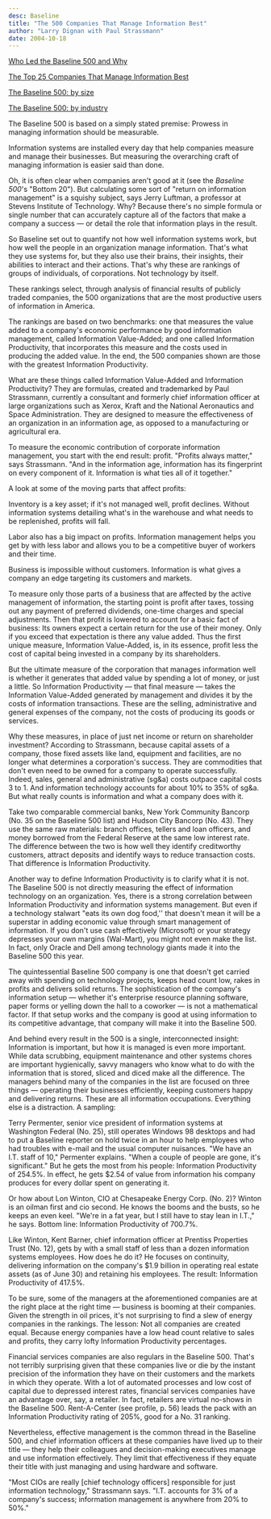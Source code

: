 ```yaml
---
desc: Baseline
title: "The 500 Companies That Manage Information Best"
author: "Larry Dignan with Paul Strassmann"
date: 2004-10-18
---
```


[Who Led the Baseline 500 and Why](2004-10-b.html)

[The Top 25 Companies That Manage Information Best](B25_2004.pdf)

[The Baseline 500: by size](B500_2004_size.pdf)

[The Baseline 500: by industry](B500_2004_industry.pdf)


The Baseline 500 is based on a simply stated premise: Prowess in
managing information should be measurable.

Information systems are installed every day that help companies
measure and manage their businesses. But measuring the overarching
craft of managing information is easier said than done.

Oh, it is often clear when companies aren't good at it (see the
*Baseline 500*'s "Bottom 20"). But calculating some sort of "return on
information management" is a squishy subject, says Jerry Luftman, a
professor at Stevens Institute of Technology. Why? Because there's no
simple formula or single number that can accurately capture all of the
factors that make a company a success &mdash; or detail the role that
information plays in the result.

So Baseline set out to quantify not how well information systems
work, but how well the people in an organization manage
information. That's what they use systems for, but they also use their
brains, their insights, their abilities to interact and their
actions. That's why these are rankings of groups of individuals, of
corporations. Not technology by itself.

These rankings select, through analysis of financial results of
publicly traded companies, the 500 organizations that are the most
productive users of information in America.

The rankings are based on two benchmarks: one that measures the
value added to a company's economic performance by good information
management, called Information Value-Added; and one called Information
Productivity, that incorporates this measure and the costs used in
producing the added value. In the end, the 500 companies shown are
those with the greatest Information Productivity.

What are these things called Information Value-Added and
Information Productivity? They are formulas, created and trademarked
by Paul Strassmann, currently a consultant and formerly chief
information officer at large organizations such as Xerox, Kraft and
the National Aeronautics and Space Administration. They are designed
to measure the effectiveness of an organization in an information age,
as opposed to a manufacturing or agricultural era.

To measure the economic contribution of corporate information
management, you start with the end result: profit. "Profits always
matter," says Strassmann. "And in the information age, information has
its fingerprint on every component of it. Information is what ties all
of it together."

A look at some of the moving parts that affect profits:

Inventory is a key asset; if it's not managed well, profit
declines. Without information systems detailing what's in the
warehouse and what needs to be replenished, profits will fall.

Labor also has a big impact on profits. Information management
helps you get by with less labor and allows you to be a competitive
buyer of workers and their time.

Business is impossible without customers. Information is what gives
a company an edge targeting its customers and markets.

To measure only those parts of a business that are affected by the
active management of information, the starting point is profit after
taxes, tossing out any payment of preferred dividends, one-time
charges and special adjustments. Then that profit is lowered to
account for a basic fact of business: Its owners expect a certain
return for the use of their money. Only if you exceed that expectation
is there any value added. Thus the first unique measure, Information
Value-Added, is, in its essence, profit less the cost of capital being
invested in a company by its shareholders.

But the ultimate measure of the corporation that manages
information well is whether it generates that added value by spending
a lot of money, or just a little. So Information Productivity &mdash; that
final measure &mdash; takes the Information Value-Added generated by
management and divides it by the costs of information
transactions. These are the selling, administrative and general
expenses of the company, not the costs of producing its goods or
services.

Why these measures, in place of just net income or return on
shareholder investment? According to Strassmann, because capital
assets of a company, those fixed assets like land, equipment and
facilities, are no longer what determines a corporation's
success. They are commodities that don't even need to be owned for a
company to operate successfully. Indeed, sales, general and
administrative (sg&a) costs outpace capital costs 3 to 1. And
information technology accounts for about 10% to 35% of sg&a.  But
what really counts is information and what a company does with it.

Take two comparable commercial banks, New York Community Bancorp (No. 35 on the Baseline 500 list) and Hudson City Bancorp (No. 43). They use the same raw materials: branch offices, tellers and loan officers, and money borrowed from the Federal Reserve at the same low interest rate. The difference between the two is how well they identify creditworthy customers, attract deposits and identify ways to reduce transaction costs. That difference is Information Productivity.

Another way to define Information Productivity is to clarify what
it is not. The Baseline 500 is not directly measuring the effect of
information technology on an organization. Yes, there is a strong
correlation between Information Productivity and information systems
management. But even if a technology stalwart "eats its own dog
food,'' that doesn't mean it will be a superstar in adding economic
value through smart management of information. If you don't use cash
effectively (Microsoft) or your strategy depresses your own margins
(Wal-Mart), you might not even make the list. In fact, only Oracle and
Dell among technology giants made it into the Baseline 500 this
year.

The quintessential Baseline 500 company is one that doesn't get
carried away with spending on technology projects, keeps head count
low, rakes in profits and delivers solid returns. The sophistication
of the company's information setup &mdash; whether it's enterprise resource
planning software, paper forms or yelling down the hall to a
coworker &mdash; is not a mathematical factor. If that setup works and the
company is good at using information to its competitive advantage,
that company will make it into the Baseline 500.

And behind every result in the 500 is a single, interconnected
insight: Information is important, but how it is managed is even more
important. While data scrubbing, equipment maintenance and other
systems chores are important hygienically, savvy managers who know
what to do with the information that is stored, sliced and diced make
all the difference. The managers behind many of the companies in the
list are focused on three things &mdash; operating their businesses
efficiently, keeping customers happy and delivering returns. These are
all information occupations. Everything else is a distraction. A
sampling:

Terry Permenter, senior vice president of information systems at
Washington Federal (No. 25), still operates Windows 98 desktops and
had to put a Baseline reporter on hold twice in an hour to help
employees who had troubles with e-mail and the usual computer
nuisances. "We have an I.T. staff of 10," Permenter explains. "When a
couple of people are gone, it's significant."  But he gets the most
from his people: Information Productivity of 254.5%. In effect, he
gets $2.54 of value from information his company produces for every
dollar spent on generating it.

Or how about Lon Winton, CIO at Chesapeake Energy Corp. (No. 2)?
Winton is an oilman first and cio second. He knows the booms and the
busts, so he keeps an even keel. "We're in a fat year, but I still
have to stay lean in I.T.," he says. Bottom line: Information
Productivity of 700.7%.

Like Winton, Kent Barner, chief information officer at Prentiss
Properties Trust (No. 12), gets by with a small staff of less than a
dozen information systems employees. How does he do it? He focuses on
continuity, delivering information on the company's $1.9 billion in
operating real estate assets (as of June 30) and retaining his
employees. The result: Information Productivity of 417.5%.

To be sure, some of the managers at the aforementioned companies
are at the right place at the right time &mdash; business is booming at
their companies. Given the strength in oil prices, it's not surprising
to find a slew of energy companies in the rankings. The lesson: Not
all companies are created equal. Because energy companies have a low
head count relative to sales and profits, they carry lofty Information
Productivity percentages.

Financial services companies are also regulars in the Baseline
500. That's not terribly surprising given that these companies live or
die by the instant precision of the information they have on their
customers and the markets in which they operate. With a lot of
automated processes and low cost of capital due to depressed interest
rates, financial services companies have an advantage over, say, a
retailer. In fact, retailers are virtual no-shows in the Baseline
500. Rent-A-Center (see profile, p. 56) leads the pack with an
Information Productivity rating of 205%, good for a No. 31
ranking.

Nevertheless, effective management is the common thread in the
Baseline 500, and chief information officers at these companies have
lived up to their title &mdash; they help their colleagues and
decision-making executives manage and use information
effectively. They limit that effectiveness if they equate their title
with just managing and using hardware and software.

"Most CIOs are really [chief technology officers] responsible for
just information technology," Strassmann says. "I.T. accounts for 3%
of a company's success; information management is anywhere from 20% to
50%."

